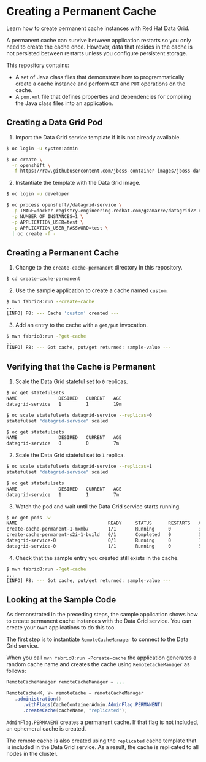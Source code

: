 # Creating a Permanent Cache
Learn how to create permanent cache instances with Red Hat Data Grid.

A permanent cache can survive between application restarts so you only need to create the cache once. However, data that resides in the cache is not persisted between restarts unless you configure persistent storage.

This repository contains:
* A set of Java class files that demonstrate how to programmatically create a cache instance and perform `GET` and `PUT` operations on the cache.
* A `pom.xml` file that defines properties and dependencies for compiling the Java class files into an application.

## Creating a Data Grid Pod

1. Import the Data Grid service template if it is not already available.
  ```bash
  $ oc login -u system:admin

  $ oc create \
    -n openshift \
    -f https://raw.githubusercontent.com/jboss-container-images/jboss-datagrid-7-openshift-image/f91b94cfd7da4630ca188cd43c26755ecfc99bdd/services/datagrid-service.json
  ```

2. Instantiate the template with the Data Grid image.
  ```bash
  $ oc login -u developer

  $ oc process openshift//datagrid-service \
    -p IMAGE=docker-registry.engineering.redhat.com/gzamarre/datagrid72-openshift:JDG-2055 \
    -p NUMBER_OF_INSTANCES=1 \
    -p APPLICATION_USER=test \
    -p APPLICATION_USER_PASSWORD=test \
    | oc create -f -
  ```

## Creating a Permanent Cache

1. Change to the `create-cache-permanent` directory in this repository.
  ```bash
  $ cd create-cache-permanent
  ```

2. Use the sample application to create a cache named `custom`.
  ```bash
  $ mvn fabric8:run -Pcreate-cache
  ...
  [INFO] F8: --- Cache 'custom' created ---
  ```

3. Add an entry to the cache with a `get/put` invocation.
  ```bash
  $ mvn fabric8:run -Pget-cache
  ...
  [INFO] F8: --- Got cache, put/get returned: sample-value ---
  ```

## Verifying that the Cache is Permanent

1. Scale the Data Grid stateful set to `0` replicas.
  ```bash
  $ oc get statefulsets
  NAME               DESIRED   CURRENT   AGE
  datagrid-service   1         1         19m

  $ oc scale statefulsets datagrid-service --replicas=0
  statefulset "datagrid-service" scaled

  $ oc get statefulsets
  NAME               DESIRED   CURRENT   AGE
  datagrid-service   0         0         7m
  ```

2. Scale the Data Grid stateful set to `1` replica.
  ```bash
  $ oc scale statefulsets datagrid-service --replicas=1
  statefulset "datagrid-service" scaled

  $ oc get statefulsets
  NAME               DESIRED   CURRENT   AGE
  datagrid-service   1         1         7m
  ```

3. Watch the pod and wait until the Data Grid service starts running.
  ```bash
  $ oc get pods -w
  NAME                                 READY     STATUS      RESTARTS   AGE
  create-cache-permanent-1-mxmb7       1/1       Running     0          3m
  create-cache-permanent-s2i-1-build   0/1       Completed   0          5m
  datagrid-service-0                   0/1       Running     0          17s
  datagrid-service-0                   1/1       Running     0          50s
  ```

4. Check that the sample entry you created still exists in the cache.
  ```bash
  $ mvn fabric8:run -Pget-cache
  ...
  [INFO] F8: --- Got cache, put/get returned: sample-value ---
  ```

## Looking at the Sample Code
As demonstrated in the preceding steps, the sample application shows how to create permanent cache instances with the Data Grid service. You can create your own applications to do this too.

The first step is to instantiate `RemoteCacheManager` to connect to the Data Grid service.

When you call `mvn fabric8:run -Pcreate-cache` the application generates a random cache name and creates the cache using `RemoteCacheManager` as follows:

```java
RemoteCacheManager remoteCacheManager = ...

RemoteCache<K, V> remoteCache = remoteCacheManager
   .administration()
      .withFlags(CacheContainerAdmin.AdminFlag.PERMANENT)
      .createCache(cacheName, "replicated");
```

`AdminFlag.PERMANENT` creates a permanent cache. If that flag is not included, an ephemeral cache is created.

The remote cache is also created using the `replicated` cache template that is included in the Data Grid service. As a result, the cache is replicated to all nodes in the cluster.
